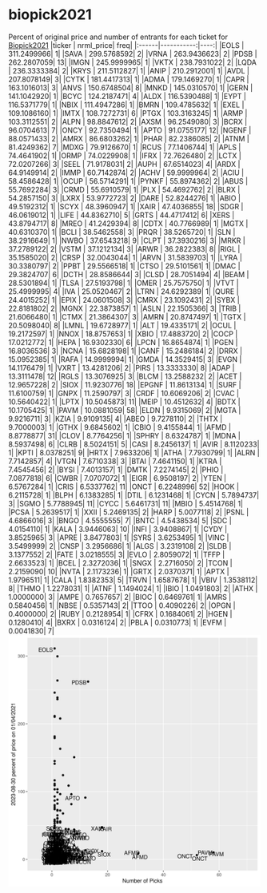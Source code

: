 # biopick2021
Percent of original price and number of entrants for each ticket for [Biopick2021](https://twitter.com/hashtag/Biopick2021)
|ticker |  nrml_price| freq|
|:------|-----------:|----:|
|EOLS   | 311.2499966|    1|
|SAVA   | 299.5768592|    2|
|VRNA   | 263.9436623|    2|
|PDSB   | 262.2807059|   13|
|IMGN   | 245.9999965|    1|
|VKTX   | 238.7931022|    2|
|LQDA   | 236.3333384|    2|
|KRYS   | 211.5112827|    1|
|ANIP   | 210.2912001|    1|
|AVDL   | 207.8078149|    3|
|CYTK   | 181.4417313|    1|
|ADMA   | 179.1469270|    1|
|CAPR   | 163.1016013|    3|
|ANVS   | 150.6748504|    8|
|MNKD   | 145.0310570|    1|
|GERN   | 141.1042920|    1|
|BCYC   | 124.2187471|    4|
|ALDX   | 116.5390488|    1|
|EYPT   | 116.5371779|    1|
|NBIX   | 111.4947286|    1|
|BMRN   | 109.4785632|    1|
|EXEL   | 109.1086160|    1|
|IMTX   | 108.7272731|    6|
|PTGX   | 103.3163245|    1|
|ARMP   | 103.3112551|    2|
|ALPN   |  98.8847612|    2|
|AXSM   |  96.2549080|    3|
|BCRX   |  96.0704613|    7|
|ONCY   |  92.7350494|    1|
|APTO   |  91.0755177|   12|
|NGENF  |  88.0571433|    2|
|AMRX   |  86.6803262|    1|
|PHAR   |  82.2386085|    2|
|ATNM   |  81.4249362|    7|
|MDXG   |  79.9126670|    1|
|RCUS   |  77.1406744|    1|
|APLS   |  74.4641902|    1|
|ORMP   |  74.0229908|    1|
|IFRX   |  72.7626480|    2|
|LCTX   |  72.0207266|    3|
|SEEL   |  71.9178031|    2|
|AUPH   |  67.6514023|    4|
|ARDX   |  64.9149914|    2|
|IMMP   |  60.7142874|    2|
|ACHV   |  59.9999964|    2|
|ACIU   |  58.4586428|    1|
|OCUP   |  56.5714291|    1|
|PYNKF  |  55.8974362|    2|
|ABUS   |  55.7692284|    3|
|CRMD   |  55.6910579|    1|
|PLX    |  54.4692762|    2|
|BLRX   |  54.2857150|    3|
|LXRX   |  53.9772723|    2|
|DARE   |  52.8244276|    1|
|ABIO   |  49.5192312|    1|
|SCYX   |  48.3960947|    1|
|XAIR   |  47.4036855|   18|
|SDGR   |  46.0619012|    1|
|LIFE   |  44.8362710|    5|
|GRTS   |  44.4717412|    6|
|XERS   |  43.8794717|    8|
|MREO   |  41.2429394|    8|
|CDTX   |  40.7766989|    1|
|MGTX   |  40.6310370|    1|
|BCLI   |  38.5462558|    3|
|PRQR   |  38.5265720|    1|
|SLN    |  38.2916649|    1|
|NWBO   |  37.6543218|    9|
|CLPT   |  37.3930216|    3|
|MRKR   |  37.2789122|    2|
|VSTM   |  37.1212134|    3|
|ARWR   |  36.2822383|    8|
|RIGL   |  35.1585020|    2|
|CRSP   |  32.0043044|    1|
|ARVN   |  31.5839703|    1|
|LYRA   |  30.3380797|    2|
|PPBT   |  29.5566518|    1|
|CTSO   |  29.5101561|    1|
|DMAC   |  29.3824707|    6|
|DCTH   |  28.8586644|    3|
|CLSD   |  28.7051494|    4|
|BEAM   |  28.5301894|    1|
|TLSA   |  27.5193798|    1|
|OMER   |  25.7575750|    1|
|VTVT   |  25.4999995|    4|
|IVA    |  25.0520467|    2|
|LTRN   |  24.6292389|    1|
|QURE   |  24.4015252|    1|
|EPIX   |  24.0601508|    3|
|CMRX   |  23.1092431|    2|
|SYBX   |  22.8181802|    2|
|MGNX   |  22.3873857|    1|
|ASLN   |  22.1505366|    3|
|TRIB   |  21.6066480|    1|
|CTMX   |  21.3864307|    3|
|AMRN   |  20.8747497|    1|
|TGTX   |  20.5098040|    8|
|LMNL   |  19.6728977|    1|
|ALT    |  19.4335171|    2|
|OCUL   |  19.2172597|    1|
|NNOX   |  18.8757653|    1|
|XBIO   |  17.4883720|    2|
|COCP   |  17.0212772|    1|
|HEPA   |  16.9302330|    6|
|LPCN   |  16.8654874|    1|
|PGEN   |  16.8036536|    3|
|NCNA   |  15.6828198|    1|
|CANF   |  15.2486184|    2|
|DRRX   |  15.0952385|    1|
|RAFA   |  14.9999994|    1|
|GMDA   |  14.3529415|    3|
|EVGN   |  14.1176479|    1|
|VXRT   |  13.4281206|    2|
|PIRS   |  13.3333330|    8|
|ADAP   |  13.3111478|   12|
|RGLS   |  13.3076925|    3|
|BLCM   |  13.2588232|    2|
|ACET   |  12.9657228|    2|
|SIOX   |  11.9230776|   18|
|EPGNF  |  11.8613134|    1|
|SURF   |  11.6100759|    1|
|GNPX   |  11.2590797|    3|
|CRDF   |  10.6069206|    2|
|CVAC   |  10.5640422|    1|
|LPTX   |  10.5045873|   11|
|MEIP   |  10.4512632|    4|
|BDTX   |  10.1705425|    1|
|PAVM   |  10.0881059|   58|
|ELDN   |   9.9315069|    2|
|MGTA   |   9.9216711|    3|
|KZIA   |   9.9109135|    4|
|ABEO   |   9.7278110|    2|
|THTX   |   9.7000003|    1|
|GTHX   |   9.6845602|    1|
|CBIO   |   9.4155844|    1|
|AFMD   |   8.8778877|   31|
|CLOV   |   8.7764256|    1|
|SPHRY  |   8.6324787|    1|
|MDNA   |   8.5937498|    6|
|CLRB   |   8.5024151|    5|
|CASI   |   8.2456137|    1|
|AVIR   |   8.1120233|    1|
|KPTI   |   8.0378251|    9|
|HRTX   |   7.9633206|    1|
|ATHA   |   7.7930799|    1|
|ALRN   |   7.7142857|    4|
|VTGN   |   7.6710338|    3|
|BTAI   |   7.4641150|    1|
|KTRA   |   7.4545456|    2|
|BYSI   |   7.4013157|    1|
|DMTK   |   7.2274145|    2|
|PHIO   |   7.0877818|    6|
|CWBR   |   7.0707072|    1|
|EIGR   |   6.9508197|    2|
|YTEN   |   6.5767284|    1|
|CRIS   |   6.5337762|   11|
|ONCT   |   6.2248996|   52|
|HOOK   |   6.2115728|    1|
|BLPH   |   6.1383285|    1|
|DTIL   |   6.1231468|    1|
|CYCN   |   5.7894737|    3|
|SGMO   |   5.7788945|   11|
|CYCC   |   5.6461731|   11|
|MBIO   |   5.4514768|    1|
|PCSA   |   5.2639517|    1|
|XXII   |   5.2469135|    2|
|HARP   |   5.0077118|    2|
|PSNL   |   4.6866016|    3|
|BNGO   |   4.5555555|    7|
|BNTC   |   4.5438534|    5|
|SDC    |   4.0154110|    1|
|KALA   |   3.9446063|   10|
|INFI   |   3.9408867|    1|
|CYDY   |   3.8525965|    3|
|APRE   |   3.8477803|    1|
|SYRS   |   3.6253495|    1|
|VINC   |   3.5499999|    2|
|CNSP   |   3.2956686|    1|
|ALGS   |   3.2319108|    2|
|SLDB   |   3.1377552|    2|
|FATE   |   3.0218555|    3|
|EVLO   |   2.8059072|    1|
|TFFP   |   2.6633523|    1|
|BCEL   |   2.3272036|    1|
|SNGX   |   2.2716050|    2|
|TCON   |   2.2159090|   10|
|NVTA   |   2.1173236|    1|
|GRTX   |   2.0370371|    1|
|APTX   |   1.9796511|    1|
|CALA   |   1.8382353|    5|
|TRVN   |   1.6587678|    1|
|VBIV   |   1.3538112|    8|
|THMO   |   1.2278031|    1|
|ATNF   |   1.1494024|    1|
|IBIO   |   1.0491803|    2|
|ATHX   |   1.0000000|    3|
|AMPE   |   0.7657657|    2|
|BIOC   |   0.6469761|    1|
|AMRS   |   0.5840456|    1|
|NBSE   |   0.5357143|    2|
|TTOO   |   0.4090226|    2|
|OPGN   |   0.4000000|    2|
|RUBY   |   0.2128954|    1|
|CFRX   |   0.1684061|    2|
|HGEN   |   0.1280410|    4|
|BXRX   |   0.0316124|    2|
|PBLA   |   0.0310773|    1|
|EVFM   |   0.0041830|    7|
![retvspicks](biopicks.png?raw=true)
